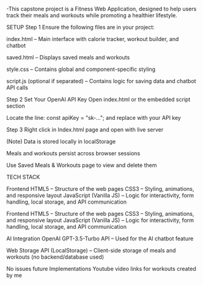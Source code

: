 -This capstone project is a Fitness Web Application, designed to help users track their meals and workouts while promoting a healthier lifestyle.

SETUP
Step 1
Ensure the following files are in your project:

index.html – Main interface with calorie tracker, workout builder, and chatbot

saved.html – Displays saved meals and workouts

style.css – Contains global and component-specific styling

script.js (optional if separated) – Contains logic for saving data and chatbot API calls

Step 2
Set Your OpenAI API Key
Open index.html or the embedded script section

Locate the line: const apiKey = "sk-..."; 
and replace with your API key

Step 3
Right click in Index.html page and open with live server 

(Note)
Data is stored locally in localStorage

Meals and workouts persist across browser sessions

Use Saved Meals & Workouts page to view and delete them

TECH STACK

Frontend
HTML5 – Structure of the web pages
CSS3 – Styling, animations, and responsive layout
JavaScript (Vanilla JS) – Logic for interactivity, form handling, local storage, and API communication

Frontend
HTML5 – Structure of the web pages
CSS3 – Styling, animations, and responsive layout
JavaScript (Vanilla JS) – Logic for interactivity, form handling, local storage, and API communication

 AI Integration
OpenAI GPT-3.5-Turbo API – Used for the AI chatbot feature

Web Storage API (LocalStorage) – Client-side storage of meals and workouts (no backend/database used)

No issues 
future Implementations
Youtube video links for workouts created by me
